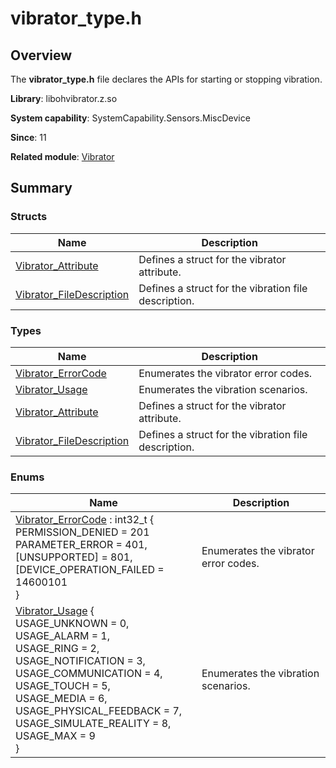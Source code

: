 # vibrator_type.h
<!--Kit: Sensor Service Kit-->
<!--Subsystem: Sensors-->
<!--Owner: @dilligencer-->
<!--Designer: @butterls-->
<!--Tester: @murphy84-->
<!--Adviser: @hu-zhiqiong-->

## Overview

The **vibrator_type.h** file declares the APIs for starting or stopping vibration.

**Library**: libohvibrator.z.so

**System capability**: SystemCapability.Sensors.MiscDevice

**Since**: 11

**Related module**: [Vibrator](_vibrator.md)


## Summary


### Structs

| Name| Description|
| -------- | -------- |
| [Vibrator_Attribute](_vibrator_attribute.md) | Defines a struct for the vibrator attribute. |
| [Vibrator_FileDescription](_vibrator_file_description.md) | Defines a struct for the vibration file description. |


### Types

| Name| Description|
| -------- | -------- |
| [Vibrator_ErrorCode](_vibrator.md#vibrator_errorcode) | Enumerates the vibrator error codes. |
| [Vibrator_Usage](_vibrator.md#vibrator_usage) | Enumerates the vibration scenarios. |
| [Vibrator_Attribute](_vibrator.md#vibrator_attribute) | Defines a struct for the vibrator attribute. |
| [Vibrator_FileDescription](_vibrator.md#vibrator_filedescription) | Defines a struct for the vibration file description. |


### Enums

| Name| Description|
| -------- | -------- |
| [Vibrator_ErrorCode](_vibrator.md#vibrator_errorcode) : int32_t {<br>PERMISSION_DENIED = 201<br>PARAMETER_ERROR = 401, <br>[UNSUPPORTED] = 801, <br>[DEVICE_OPERATION_FAILED = 14600101<br>} | Enumerates the vibrator error codes. |
| [Vibrator_Usage](_vibrator.md#vibrator_usage) {<br>USAGE_UNKNOWN = 0, <br>USAGE_ALARM = 1, <br>USAGE_RING = 2,<br>USAGE_NOTIFICATION = 3,<br>USAGE_COMMUNICATION = 4,<br>USAGE_TOUCH = 5, <br>USAGE_MEDIA = 6, <br>USAGE_PHYSICAL_FEEDBACK = 7,<br>USAGE_SIMULATE_REALITY = 8, <br>USAGE_MAX = 9<br>} | Enumerates the vibration scenarios. |
